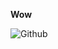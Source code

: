 **Wow**

![Github](https://github.githubassets.com/images/modules/profile/profile-joined-github.png)
